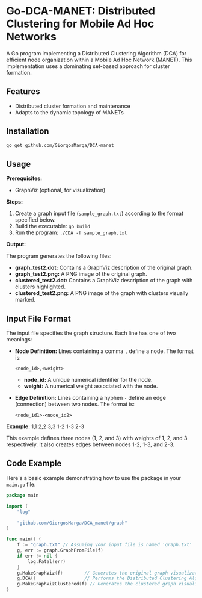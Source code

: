 # Go-DCA-MANET: Distributed Clustering for Mobile Ad Hoc Networks

A Go program implementing a Distributed Clustering Algorithm (DCA) for efficient node organization within a Mobile Ad Hoc Network (MANET). This implementation uses a dominating set-based approach for cluster formation.

## Features 

* Distributed cluster formation and maintenance 
* Adapts to the dynamic topology of MANETs

## Installation 

```bash
go get github.com/GiorgosMarga/DCA-manet
```
## Usage

**Prerequisites:**

* GraphViz (optional, for visualization)

**Steps:**

1. Create a graph input file (`sample_graph.txt`) according to the format specified below.
2. Build the executable: `go build`
3. Run the program:  `./CDA -f sample_graph.txt`

**Output:**

The program generates the following files:
* **graph_test2.dot:** Contains a GraphViz description of the original graph.
* **graph_test2.png:**  A PNG image of the original graph.
* **clustered_test2.dot:** Contains a GraphViz description of the graph with clusters highlighted.
* **clustered_test2.png:** A PNG image of the graph with clusters visually marked.

## Input File Format

The input file specifies the graph structure. Each line has one of two meanings:

* **Node Definition:**  Lines containing a comma `,` define a node. The format is:
    ```
    <node_id>,<weight>
    ```
    *  **node_id:** A unique numerical identifier for the node.
    * **weight:** A numerical weight associated with the node.

* **Edge Definition:** Lines containing a hyphen `-` define an edge (connection) between two nodes. The format is:
    ```
    <node_id1>-<node_id2>
    ```

**Example:**
1,1
2,2
3,3
1-2
1-3
2-3

This example defines three nodes (1, 2, and 3) with weights of 1, 2, and 3 respectively. It also creates edges between nodes 1-2, 1-3, and 2-3.


## Code Example

Here's a basic example demonstrating how to use the package in your `main.go` file:

```go
package main

import (
    "log"

    "github.com/GiorgosMarga/DCA_manet/graph"
)

func main() {
    f := "graph.txt" // Assuming your input file is named 'graph.txt'
    g, err := graph.GraphFromFile(f)
    if err != nil {
        log.Fatal(err)
    }
    g.MakeGraphViz(f)        // Generates the original graph visualization
    g.DCA()                  // Performs the Distributed Clustering Algorithm
    g.MakeGraphVizClustered(f) // Generates the clustered graph visualization
}
